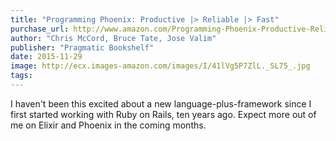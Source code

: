 ```yaml
---
title: "Programming Phoenix: Productive |> Reliable |> Fast"
purchase_url: http://www.amazon.com/Programming-Phoenix-Productive-Reliable-Fast/dp/1680501453%3FSubscriptionId%3DAKIAIVZLK2PABGQI2KAQ%26tag%3Deverrail-20%26linkCode%3Dxm2%26camp%3D2025%26creative%3D165953%26creativeASIN%3D1680501453
author: "Chris McCord, Bruce Tate, Jose Valim"
publisher: "Pragmatic Bookshelf"
date: 2015-11-29
image: http://ecx.images-amazon.com/images/I/41lVg5P7ZlL._SL75_.jpg
tags:
---
```


I haven't been this excited about a new language-plus-framework since I first started working with Ruby on Rails, ten years ago. Expect more out of me on Elixir and Phoenix in the coming months.
